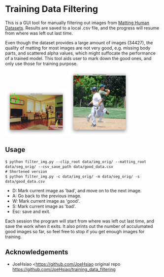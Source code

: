 # Training Data Filtering

This is a GUI tool for manually filtering out images from [Matting Human Datasets](https://www.kaggle.com/laurentmih/aisegmentcom-matting-human-datasets). Results are saved to a local .csv file, and the progress will resume from where was left out last time.

Even though the dataset provides a large amount of images (34427), the quality of matting for most images are not very good, e.g. missing body parts, and scattered alpha values, which might suffocate the performance of a trained model. This tool aids user to mark down the good ones, and only use those for training purpose.

<p>
<img src="./screenshots/good_example.jpg" width="40%" height="40%" />
<img src="./screenshots/bad_example.jpg" width="40%" height="40%" />
</p>

## Usage

```shell
$ python filter_img.py --clip_root data/img_orig/ --matting_root data/seg_orig/ --csv_save_path data/good_data.csv
# Shortened version
$ python filter_img.py -c data/img_orig/ -m data/seg_orig/ -s data/good_data.csv
```

-   D: Mark current image as 'bad', and move on to the next image.
-   A: Go back to the previous image.
-   W: Mark current image as 'good'.
-   S: Mark current image as 'bad'.
-   Esc: save and exit.

Each session the program will start from where was left out last time, and save the work when it exits. It also prints out the number of acculumated good images so far, so feel free to stop if you get enough images for training.

## Acknowledgements

-   JoeHsiao &lt;<https://github.com/JoeHsiao> original repo <https://github.com/JoeHsiao/training_data_filtering>
